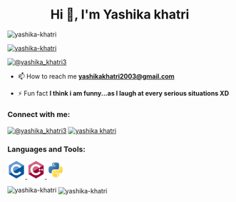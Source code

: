 <h1 align="center">Hi 👋, I'm Yashika khatri</h1>
<p align="left"> <img src="https://komarev.com/ghpvc/?username=yashika-khatri&label=Profile%20views&color=0e75b6&style=flat" alt="yashika-khatri" /> </p>

<p align="left"> <a href="https://github.com/ryo-ma/github-profile-trophy"><img src="https://github-profile-trophy.vercel.app/?username=yashika-khatri" alt="yashika-khatri" /></a> </p>

<p align="left"> <a href="https://twitter.com/@yashika_khatri3" target="blank"><img src="https://img.shields.io/twitter/follow/@yashika_khatri3?logo=twitter&style=for-the-badge" alt="@yashika_khatri3" /></a> </p>




- 📫 How to reach me **yashikakhatri2003@gmail.com**

- ⚡ Fun fact **I think i am funny...as I laugh at every serious situations XD**

<h3 align="left">Connect with me:</h3>
<p align="left">
<a href="https://twitter.com/@yashika_khatri3" target="blank"><img align="center" src="https://raw.githubusercontent.com/rahuldkjain/github-profile-readme-generator/master/src/images/icons/Social/twitter.svg" alt="@yashika_khatri3" height="30" width="40" /></a>
<a href="https://linkedin.com/in/yashika khatri" target="blank"><img align="center" src="https://raw.githubusercontent.com/rahuldkjain/github-profile-readme-generator/master/src/images/icons/Social/linked-in-alt.svg" alt="yashika khatri" height="30" width="40" /></a>
</p>

<h3 align="left">Languages and Tools:</h3>
<p align="left"> <a href="https://www.cprogramming.com/" target="_blank"> <img src="https://raw.githubusercontent.com/devicons/devicon/master/icons/c/c-original.svg" alt="c" width="40" height="40"/> </a> <a href="https://www.w3schools.com/cpp/" target="_blank"> <img src="https://raw.githubusercontent.com/devicons/devicon/master/icons/cplusplus/cplusplus-original.svg" alt="cplusplus" width="40" height="40"/> </a> <a href="https://www.python.org" target="_blank"> <img src="https://raw.githubusercontent.com/devicons/devicon/master/icons/python/python-original.svg" alt="python" width="40" height="40"/> </a> </p>

<p><img align="left" src="https://github-readme-stats.vercel.app/api/top-langs?username=yashika-khatri&show_icons=true&locale=en&layout=compact" alt="yashika-khatri" /></p>

<p>&nbsp;<img align="center" src="https://github-readme-stats.vercel.app/api?username=yashika-khatri&show_icons=true&locale=en" alt="yashika-khatri" /></p>
